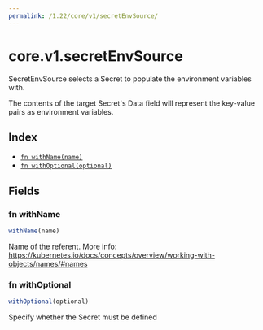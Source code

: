 ```yaml
---
permalink: /1.22/core/v1/secretEnvSource/
---
```


# core.v1.secretEnvSource

SecretEnvSource selects a Secret to populate the environment variables with.

The contents of the target Secret's Data field will represent the key-value pairs as environment variables.

## Index

* [`fn withName(name)`](#fn-withname)
* [`fn withOptional(optional)`](#fn-withoptional)

## Fields

### fn withName

```ts
withName(name)
```

Name of the referent. More info: https://kubernetes.io/docs/concepts/overview/working-with-objects/names/#names

### fn withOptional

```ts
withOptional(optional)
```

Specify whether the Secret must be defined